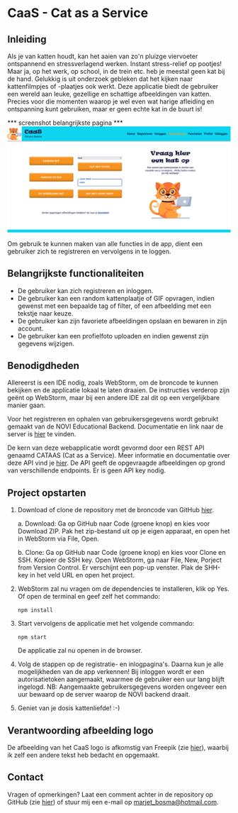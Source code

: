 # CaaS - Cat as a Service

## Inleiding

Als je van katten houdt, kan het aaien van zo'n pluizge viervoeter ontspannend en stressverlagend werken. Instant stress-relief op pootjes! Maar ja, op het werk, op school, in de trein etc. heb je meestal geen kat bij de hand. Gelukkig is uit onderzoek gebleken dat het kijken naar kattenfilmpjes of -plaatjes ook werkt. Deze applicatie biedt de gebruiker een wereld aan leuke, gezellige en schattige afbeeldingen van katten. Precies voor die momenten waarop je wel even wat harige afleiding en ontspanning kunt gebruiken, maar er geen echte kat in de buurt is!

*** screenshot belangrijkste pagina ***
![screenshot](src/assets/screenshot.png)

Om gebruik te kunnen maken van alle functies in de app, dient een gebruiker zich te registreren en vervolgens in te loggen.

## Belangrijkste functionaliteiten

- De gebruiker kan zich registreren en inloggen.
- De gebruiker kan een random kattenplaatje of GIF opvragen, indien gewenst met een bepaalde tag of filter, of een afbeelding met een tekstje naar keuze.
- De gebruiker kan zijn favoriete afbeeldingen opslaan en bewaren in zijn account.
- De gebruiker kan een profielfoto uploaden en indien gewenst zijn gegevens wijzigen.

## Benodigdheden

Allereerst is een IDE nodig, zoals WebStorm, om de broncode te kunnen bekijken en de applicatie lokaal te laten draaien. De instructies verderop zijn geënt op WebStorm, maar bij een andere IDE zal dit op een vergelijkbare manier gaan.

Voor het registreren en ophalen van gebruikersgegevens wordt gebruikt gemaakt van de NOVI Educational Backend. Documentatie en link naar de server is [hier](https://github.com/hogeschoolnovi/novi-educational-backend-documentation) te vinden.

De kern van deze webapplicatie wordt gevormd door een REST API genaamd CATAAS (Cat as a Service). Meer informatie en documentatie over deze API vind je [hier](https://cataas.com/#/). De API geeft de opgevraagde afbeeldingen op grond van verschillende endpoints. Er is geen API key nodig.

## Project opstarten

1. Download of clone de repository met de broncode van GitHub [hier](https://github.com/MarjetBosma/NOVI-frontend-eindopdracht-CaaS).
    
   a. Download: Ga op GitHub naar Code (groene knop) en kies voor Download ZIP. Pak het zip-bestand uit op je eigen apparaat, en open het in WebStorm via File, Open.

   b. Clone: Ga op GitHub naar Code (groene knop) en kies voor Clone en SSH. Kopieer de SSH key. Open WebStorm, ga naar File, New, Porject from Version Control. Er verschijnt een pop-up venster. Plak de SHH-key in het veld URL en open het project.


2. WebStorm zal nu vragen om de dependencies te installeren, klik op Yes. Of open de terminal en geef zelf het commando: 

    ```shell
    npm install
    ```
 
  
3. Start vervolgens de applicatie met het volgende commando:

    ```shell
    npm start
    ```
    De applicatie zal nu openen in de browser.


4. Volg de stappen op de registratie- en inlogpagina's. Daarna kun je alle mogelijkheden van de app verkennen! Bij inloggen wordt er een autorisatietoken aangemaakt, waarmee de gebruiker een uur lang blijft ingelogd. NB: Aangemaakte gebruikersgegevens worden ongeveer een uur bewaard op de server waarop de NOVI backend draait.


5. Geniet van je dosis kattenliefde! :-)

## Verantwoording afbeelding logo

De afbeelding van het CaaS logo is afkomstig van Freepik (zie [hier](https://www.freepik.com/free-vector/flat-design-creative-nerd-logo-template_20827096.htm#page=9&query=cat%20logo&position=23&from_view=search&track=ais)), waarbij ik zelf een andere tekst heb bedacht en opgemaakt.

## Contact

Vragen of opmerkingen? Laat een comment achter in de repository op GitHub (zie [hier](https://github.com/MarjetBosma/NOVI-frontend-eindopdracht-CaaS)) of stuur mij een e-mail op marjet_bosma@hotmail.com.
    